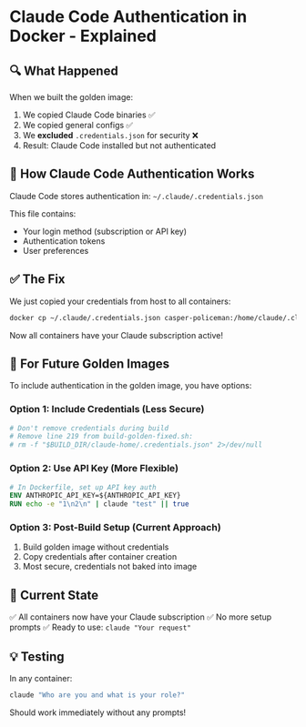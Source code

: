 # Claude Code Authentication in Docker - Explained

## 🔍 What Happened

When we built the golden image:
1. We copied Claude Code binaries ✅
2. We copied general configs ✅
3. We **excluded** `.credentials.json` for security ❌
4. Result: Claude Code installed but not authenticated

## 🔐 How Claude Code Authentication Works

Claude Code stores authentication in: `~/.claude/.credentials.json`

This file contains:
- Your login method (subscription or API key)
- Authentication tokens
- User preferences

## ✅ The Fix

We just copied your credentials from host to all containers:
```bash
docker cp ~/.claude/.credentials.json casper-policeman:/home/claude/.claude/.credentials.json
```

Now all containers have your Claude subscription active!

## 📝 For Future Golden Images

To include authentication in the golden image, you have options:

### Option 1: Include Credentials (Less Secure)
```bash
# Don't remove credentials during build
# Remove line 219 from build-golden-fixed.sh:
# rm -f "$BUILD_DIR/claude-home/.credentials.json" 2>/dev/null
```

### Option 2: Use API Key (More Flexible)
```dockerfile
# In Dockerfile, set up API key auth
ENV ANTHROPIC_API_KEY=${ANTHROPIC_API_KEY}
RUN echo -e "1\n2\n" | claude "test" || true
```

### Option 3: Post-Build Setup (Current Approach)
1. Build golden image without credentials
2. Copy credentials after container creation
3. Most secure, credentials not baked into image

## 🎯 Current State

✅ All containers now have your Claude subscription
✅ No more setup prompts
✅ Ready to use: `claude "Your request"`

## 💡 Testing

In any container:
```bash
claude "Who are you and what is your role?"
```

Should work immediately without any prompts!